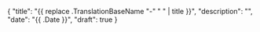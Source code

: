 {
  "title": "{{ replace .TranslationBaseName "-" " " | title }}",
  "description": "",
  "date": "{{ .Date }}",
  "draft": true
}
